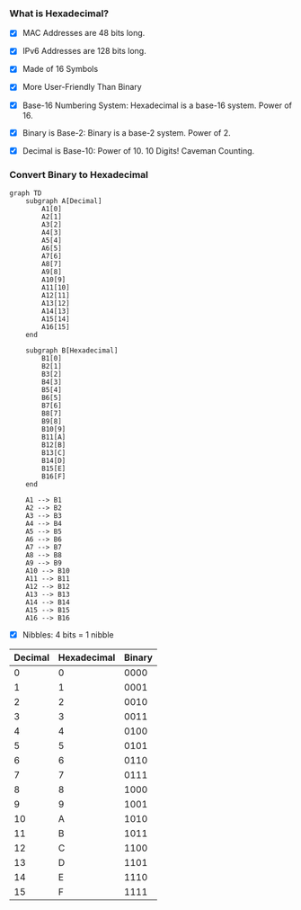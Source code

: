 
### What is Hexadecimal?

- [x] MAC Addresses are 48 bits long.

- [x] IPv6 Addresses are 128 bits long.

- [x] Made of 16 Symbols

- [x] More User-Friendly Than Binary

- [x] Base-16 Numbering System: Hexadecimal is a base-16 system. Power of 16.

- [x] Binary is Base-2: Binary is a base-2 system. Power of 2.

- [x] Decimal is Base-10: Power of 10. 10 Digits! Caveman Counting. 

### Convert Binary to Hexadecimal

```mermaid
graph TD
    subgraph A[Decimal]
        A1[0]
        A2[1]
        A3[2]
        A4[3]
        A5[4]
        A6[5]
        A7[6]
        A8[7]
        A9[8]
        A10[9]
        A11[10]
        A12[11]
        A13[12]
        A14[13]
        A15[14]
        A16[15]
    end

    subgraph B[Hexadecimal]
        B1[0]
        B2[1]
        B3[2]
        B4[3]
        B5[4]
        B6[5]
        B7[6]
        B8[7]
        B9[8]
        B10[9]
        B11[A]
        B12[B]
        B13[C]
        B14[D]
        B15[E]
        B16[F]
    end

    A1 --> B1
    A2 --> B2
    A3 --> B3
    A4 --> B4
    A5 --> B5
    A6 --> B6
    A7 --> B7
    A8 --> B8
    A9 --> B9
    A10 --> B10
    A11 --> B11
    A12 --> B12
    A13 --> B13
    A14 --> B14
    A15 --> B15
    A16 --> B16
```

- [x] Nibbles: 4 bits = 1 nibble

| Decimal | Hexadecimal | Binary     |
|---------|-------------|------------|
| 0       | 0           | 0000       |
| 1       | 1           | 0001       |
| 2       | 2           | 0010       |
| 3       | 3           | 0011       |
| 4       | 4           | 0100       |
| 5       | 5           | 0101       |
| 6       | 6           | 0110       |
| 7       | 7           | 0111       |
| 8       | 8           | 1000       |
| 9       | 9           | 1001       |
| 10      | A           | 1010       |
| 11      | B           | 1011       |
| 12      | C           | 1100       |
| 13      | D           | 1101       |
| 14      | E           | 1110       |
| 15      | F           | 1111       |

